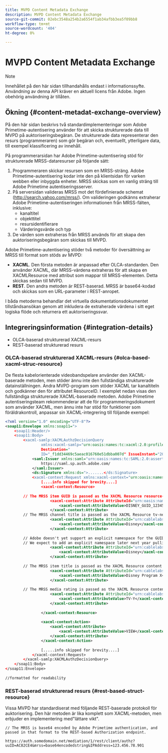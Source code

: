 ```yaml
---
title: MVPD Content Metadata Exchange
description: MVPD Content Metadata Exchange
source-git-commit: 02ebc3548a254b2a6554f1ab34afbb3ea5f09bb8
workflow-type: tm+mt
source-wordcount: '404'
ht-degree: 0%

---
```


# MVPD Content Metadata Exchange

>[!NOTE]
>
>Innehållet på den här sidan tillhandahålls endast i informationssyfte. Användning av denna API kräver en aktuell licens från Adobe. Ingen obehörig användning är tillåten.

## Ökning {#content-metadat-exchange-overview}

På den här sidan beskrivs två standardimplementeringar som Adobe Primetime-autentisering använder för att skicka strukturerade data till MVPD på auktoriseringsbegäran.  De strukturerade data representerar den resurs (programmeraren) som gör begäran och, eventuellt, ytterligare data, till exempel klassificering av innehåll.

På programmerarsidan har Adobe Primetime-autentisering stöd för strukturerade MRSS-dataresurser på följande sätt:

1. Programmeraren skickar resursen som en MRSS-sträng. Adobe Primetime-autentisering kodar inte den på klientsidan för varken webben eller inbyggda enheter. MRSS skickas som en vanlig sträng till Adobe Primetime autentiseringsserver.
1. På serversidan valideras MRSS mot det fördefinierade schemat (http://search.yahoo.com/mrss/).  Om valideringen godkänns extraherar Adobe Primetime-autentiseringen informationen från MRSS-fälten, inklusive:
   * kanaltitel
   * objekttitel
   * resursidentifierare
   * Värderingsvärde och typ
1. De värden som extraheras från MRSS används för att skapa den auktoriseringsbegäran som skickas till MVPD.

Adobe Primetime-autentisering stöder två metoder för översättning av MRSS till format som stöds av MVPD:

* **XACML**.  Den första metoden är anpassad efter OLCA-standarden.  Den använder XACML, där MRSS-värdena extraheras för att skapa en XACMLResource med attribut som mappar till MRSS-elementen.  Detta skickas sedan till MVPD.
* **REST**.  Den andra metoden är REST-baserad.  MRSS är base64-kodad och skickas som en URL-parameter i REST-anropet.

I båda metoderna behandlar det virtuella dokumentationsdokumentet tillståndsansökan genom att inkludera de extraherade värdena i sitt eget logiska flöde och returnera ett auktoriseringssvar.

## Integreringsinformation {#integration-details}

* OLCA-baserad strukturerad XACML-resurs
* REST-baserad strukturerad resurs

### OLCA-baserad strukturerad XACML-resurs {#olca-based-xacml-struc-resource}

De flesta kabelorienterade videobandspelare använder den XACML-baserade metoden, men stöder ännu inte den fullständiga strukturerade datainställningen.  Andra MVPD-program som stöder XACML tar kanaltiteln och godkänner den för attributet ResourceID. I exemplet nedan visas den fullständiga strukturerade XACML-baserade metoden. Adobe Primetime autentiseringsteam rekommenderar att de för programmeringsdokument som använder XACML, men ännu inte har stöd för funktioner som föräldrakontroll, anpassar sin XACML-integrering till följande exempel:

```XML
<?xml version="1.0" encoding="UTF-8"?>
<soap11:Envelope xmlns:soap11=">
    <soap11:Header/>
    <soap11:Body>
        <xacml-samlp:XACMLAuthzDecisionQuery
                xmlns:xacml-samlp="urn:oasis:names:tc:xacml:2.0:profile:saml2.0:v2:schema:protocol"
                Destination="
                ID="_f1dd34469c5aeac016760e51dbba007d" IssueInstant="2012-06-26T16:30:24.879Z" Version="2.0">
            <saml:Issuer xmlns:saml="urn:oasis:names:tc:SAML:2.0:assertion">
                https://saml.sp.auth.adobe.com/
            </saml:Issuer>
            <ds:Signature xmlns:ds=">.......</ds:Signature>
            <xacml-context:Request xmlns:xacml-context="urn:oasis:names:tc:xacml:2.0:context:schema:os">
                [....info skipped for brevity....]
                <xacml-context:Resource>
 
        // The MRSS item GUID is passed as the XACML Resource resource-id
                    <xacml-context:Attribute AttributeId="urn:oasis:names:tc:xacml:1.0:resource:resource-id">
                        <xacml-context:AttributeValue>DISNEY_GUID_12345</xacml-context:AttributeValue>
                    </xacml-context:Attribute>
        // The MRSS channel title is passed as the XACML Resource tv-network
                    <xacml-context:Attribute AttributeId="urn:cablelabs:ocla:1.0:attribute:content:tv-network">
                        <xacml-context:AttributeValue>Disney</xacml-context:AttributeValue>
                    </xacml-context:Attribute>
 
        // Adobe doesn't yet support an explicit namespace for the GUID, so we reuse the channel title as the GUID.  
        // We expect to add an explicit namespace later next year pulling it from the GUID scheme attribute.
                    <xacml-context:Attribute AttributeId="urn:cablelabs:ocla:1.0:attribute:content:id:namespace">
                        <xacml-context:AttributeValue>Disney</xacml-context:AttributeValue>
                    </xacml-context:Attribute>
 
        // The MRSS item title is passed as the XACML Resource content title
                    <xacml-context:Attribute AttributeId="urn:cablelabs:ocla:1.0:attribute:content:title">
                        <xacml-context:AttributeValue>Disney Program X</xacml-context:AttributeValue>
                    </xacml-context:Attribute>
 
        // The MRSS media rating is passed as the XACML Resource content rating 
                    <xacml-context:Attribute AttributeId="urn:cablelabs:ocla:1.0:attribute:content:rating:vchip">
                        <xacml-context:AttributeValue>TV-Y</xacml-context:AttributeValue>
                    </xacml-context:Attribute>
 
                </xacml-context:Resource>
 
                <xacml-context:Action>
                    <xacml-context:Attribute>
                        <xacml-context:AttributeValue>VIEW</xacml-context:AttributeValue>
                    </xacml-context:Attribute>
                </xacml-context:Action>
 
                [.....info skipped for brevity....]
            </xacml-context:Request>
        </xacml-samlp:XACMLAuthzDecisionQuery>
    </soap11:Body>
</soap11:Envelope>
 
//formatted for readability
```

### REST-baserad strukturerad resurs {#rest-based-struct-resource}

Vissa MVPD har standardiserat med följande REST-baserade protokoll för auktorisering. Den här metoden är lika komplett som XACML-metoden, men erbjuder en implementering med&quot;lättare vikt&quot;.

`// The MRSS is base64 encoded by Adobe Primetime authentication, and passed in that format to the REST-based Authorization endpoint.`

`https://auth.somedomain.net/mediation/1/rest/client/authz?uuID=AC82CE4&mrss=base64encodedstring&IPAddress=123.456.78.901`

<!--
>[!RELATEDINFORMATION]
>* [User Metadata Exchange](/help/authentication/mvpd-user-metadata-exchng.md)
>* [Logout](/help/authentication/usecase-mvpd-logout.md)
>* [Programmer Integration Guide: Identifying Protected Resources](/help/authentication/identify-protected-resources.md)
>* [Programmer Integration Guide: User Metadata Exchange](/help/authentication/user-metadata.md)
-->
